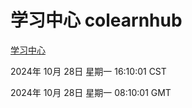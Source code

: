 # 学习中心 colearnhub
[学习中心](http://219.139.197.74:56308/colearnhub/)

2024年 10月 28日 星期一 16:10:01 CST

2024年 10月 28日 星期一 08:10:01 GMT
